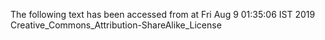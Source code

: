 The following text has been accessed from at Fri Aug 9 01:35:06 IST 2019
Creative_Commons_Attribution-ShareAlike_License
